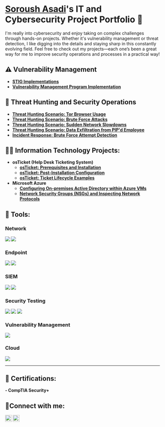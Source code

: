 <h1><a href="https://www.linkedin.com/in/soroush-asadi-881098178/">Soroush Asadi</a>'s IT and Cybersecurity Project Portfolio 🔐</h1>

<p>I'm really into cybersecurity and enjoy taking on complex challenges through hands-on projects. Whether it's vulnerability management or threat detection, I like digging into the details and staying sharp in this constantly evolving field. Feel free to check out my projects—each one’s been a great way for me to improve security operations and processes in a practical way!</p>
<h2>⚠️ Vulnerability Management</h2>

- <b>[STIG Implementations](https://github.com/ghatell/stig-implementations)<b>
- <b>[Vulnerability Management Program Implementation](https://github.com/ghatell/vulnerability-management-program)<b>

<h2>🚨 Threat Hunting and Security Operations</h2>

- <b>[Threat Hunting Scenario: Tor Browser Usage](https://github.com/ghatell/threat-hunting-scenario-tor)<b>
- <b>[Threat Hunting Scenario: Brute Force Attacks](https://github.com/ghatell/threat-hunting-scenario-1)</b>
- <b>[Threat Hunting Scenario: Sudden Network Slowdowns](https://github.com/ghatell/threat-hunting-scenario-2)</b>
- <b>[Threat Hunting Scenario: Data Exfiltration from PIP'd Employee](https://github.com/ghatell/threat-hunting-scenario-3)</b>
- <b>[Incident Response: Brute Force Attempt Detection](https://github.com/ghatell/incident-response-scenario-1)</b>

<h2>👨‍💻 Information Technology Projects:</h2>

- <b>osTicket (Help Desk Ticketing System)</b>
  - [osTicket: Prerequisites and Installation](https://github.com/ghatell/osticket-prereqs)
  - [osTicket: Post-Installation Configuration](https://github.com/ghatell/post-install-config)
  - [osTicket: Ticket Lifecycle Examples](https://github.com/ghatell/ticket-lifecycle)
- <b>Microsoft Azure</b>
  - [Configuring On-premises Active Directory within Azure VMs](https://github.com/ghatell/configure-ad)
  - [Network Security Groups (NSGs) and Inspecting Network Protocols](https://github.com/ghatell/azure-network-protocols)
 
<h2>🧰 Tools:</h2>

### Network
<div>
    <img src="https://img.shields.io/badge/-Active%20Directory-0078D4?&style=for-the-badge&logo=Windows&logoColor=white" />
    <img src="https://img.shields.io/badge/-Wireshark-1679A7?&style=for-the-badge&logo=Wireshark&logoColor=white" />
</div>

### Endpoint
<div>
    <img src="https://img.shields.io/badge/-Microsoft_Defender_for_Endpoint-00A4EF?&style=for-the-badge&logo=Microsoft&logoColor=white" />
    <img src="https://img.shields.io/badge/-Kali%20Linux-557C89?&style=for-the-badge&logo=Kali%20Linux&logoColor=white" />
</div>

### SIEM
<div>
    <img src="https://img.shields.io/badge/-Microsoft_Sentinel-00A4EF?&style=for-the-badge&logo=Microsoft&logoColor=white" />
    <img src="https://img.shields.io/badge/-Splunk-000000?&style=for-the-badge&logo=Splunk&logoColor=white" />
</div>

### Security Testing
<div>
    <img src="https://img.shields.io/badge/-Atomic_Red_Team-FF0000?&style=for-the-badge&logo=atomic-red-team&logoColor=white" />
    <img src="https://img.shields.io/badge/-PowerShell-2E6DBF?&style=for-the-badge&logo=PowerShell&logoColor=white" />
    <img src="https://img.shields.io/badge/-Bash-4EAA25?&style=for-the-badge&logo=GNU%20Bash&logoColor=white" />
</div>

### Vulnerability Management
<div>
    <img src="https://img.shields.io/badge/-Tenable-3E4D88?&style=for-the-badge&logo=Tenable&logoColor=white" />
</div>

### Cloud
<div>
    <img src="https://img.shields.io/badge/-Microsoft%20Azure-0078D4?&style=for-the-badge&logo=Microsoft%20Azure&logoColor=white" />
</div>

---

<h2>📜 Certifications:</h2>
- CompTIA Security+

<h2>🤳Connect with me:</h2>

[<img align="left" alt="Soroush | LinkedIn" width="22px" src="https://cdn.jsdelivr.net/npm/simple-icons@v3/icons/linkedin.svg" />][linkedin]
[<img align="left" alt="Soroush | Instagram" width="22px" src="https://cdn.jsdelivr.net/npm/simple-icons@v3/icons/instagram.svg" />][instagram]

[linkedin]: https://www.linkedin.com/in/soroush-asadi-881098178/
[instagram]: https://www.instagram.com/soroushasad1/



